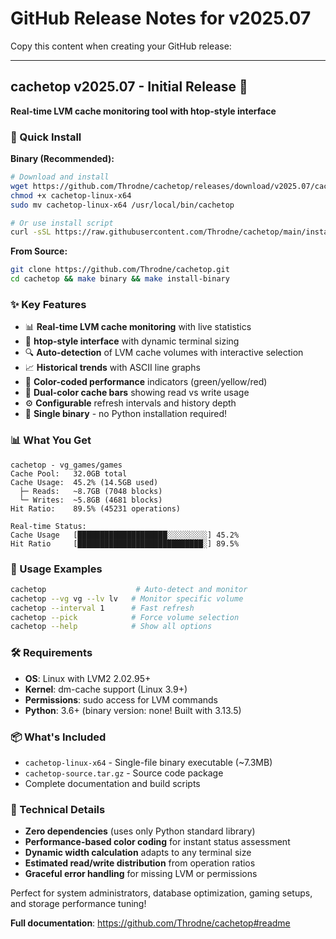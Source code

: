 # GitHub Release Notes for v2025.07

Copy this content when creating your GitHub release:

---

## cachetop v2025.07 - Initial Release 🎉

**Real-time LVM cache monitoring tool with htop-style interface**

### 🚀 Quick Install

**Binary (Recommended):**
```bash
# Download and install
wget https://github.com/Throdne/cachetop/releases/download/v2025.07/cachetop-linux-x64
chmod +x cachetop-linux-x64
sudo mv cachetop-linux-x64 /usr/local/bin/cachetop

# Or use install script
curl -sSL https://raw.githubusercontent.com/Throdne/cachetop/main/install.sh | bash
```

**From Source:**
```bash
git clone https://github.com/Throdne/cachetop.git
cd cachetop && make binary && make install-binary
```

### ✨ Key Features

- 📊 **Real-time LVM cache monitoring** with live statistics
- 🎨 **htop-style interface** with dynamic terminal sizing
- 🔍 **Auto-detection** of LVM cache volumes with interactive selection
- 📈 **Historical trends** with ASCII line graphs
- 🌈 **Color-coded performance** indicators (green/yellow/red)
- 🎯 **Dual-color cache bars** showing read vs write usage
- ⚙️ **Configurable** refresh intervals and history depth
- 🚀 **Single binary** - no Python installation required!

### 📊 What You Get

```
cachetop - vg_games/games
Cache Pool:   32.0GB total
Cache Usage:  45.2% (14.5GB used)
  ├─ Reads:   ~8.7GB (7048 blocks)  
  └─ Writes:  ~5.8GB (4681 blocks)
Hit Ratio:    89.5% (45231 operations)

Real-time Status:
Cache Usage   [████████████████████░░░░░░░░░] 45.2%
Hit Ratio     [████████████████████████████░] 89.5%
```

### 🎯 Usage Examples

```bash
cachetop                    # Auto-detect and monitor
cachetop --vg vg --lv lv   # Monitor specific volume  
cachetop --interval 1      # Fast refresh
cachetop --pick            # Force volume selection
cachetop --help            # Show all options
```

### 🛠 Requirements

- **OS**: Linux with LVM2 2.02.95+
- **Kernel**: dm-cache support (Linux 3.9+)
- **Permissions**: sudo access for LVM commands
- **Python**: 3.6+ (binary version: none! Built with 3.13.5)

### 📦 What's Included

- `cachetop-linux-x64` - Single-file binary executable (~7.3MB)
- `cachetop-source.tar.gz` - Source code package
- Complete documentation and build scripts

### 🔧 Technical Details

- **Zero dependencies** (uses only Python standard library)
- **Performance-based color coding** for instant status assessment
- **Dynamic width calculation** adapts to any terminal size
- **Estimated read/write distribution** from operation ratios
- **Graceful error handling** for missing LVM or permissions

Perfect for system administrators, database optimization, gaming setups, and storage performance tuning!

**Full documentation**: https://github.com/Throdne/cachetop#readme
